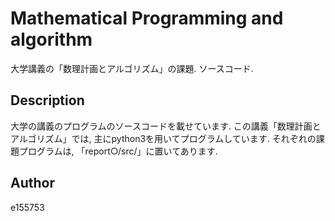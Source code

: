 # Mathematical Programming and algorithm
大学講義の「数理計画とアルゴリズム」の課題. ソースコード.

## Description
大学の講義のプログラムのソースコードを載せています.
この講義「数理計画とアルゴリズム」では, 主にpython3を用いてプログラムしています.
それぞれの課題プログラムは, 「report○/src/」に置いてあります.

## Author
e155753
